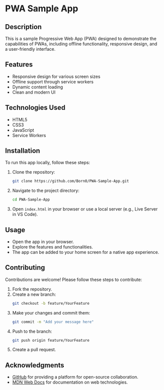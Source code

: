 # PWA Sample App

## Description
This is a sample Progressive Web App (PWA) designed to demonstrate the capabilities of PWAs, including offline functionality, responsive design, and a user-friendly interface.

## Features
- Responsive design for various screen sizes
- Offline support through service workers
- Dynamic content loading
- Clean and modern UI

## Technologies Used
- HTML5
- CSS3
- JavaScript
- Service Workers

## Installation
To run this app locally, follow these steps:

1. Clone the repository:
   ```bash
   git clone https://github.com/Born0/PWA-Sample-App.git
   ```
2. Navigate to the project directory:
   ```bash
   cd PWA-Sample-App
   ```
3. Open `index.html` in your browser or use a local server (e.g., Live Server in VS Code).

## Usage
- Open the app in your browser.
- Explore the features and functionalities.
- The app can be added to your home screen for a native app experience.

## Contributing
Contributions are welcome! Please follow these steps to contribute:

1. Fork the repository.
2. Create a new branch:
   ```bash
   git checkout -b feature/YourFeature
   ```
3. Make your changes and commit them:
   ```bash
   git commit -m "Add your message here"
   ```
4. Push to the branch:
   ```bash
   git push origin feature/YourFeature
   ```
5. Create a pull request.


## Acknowledgments
- [GitHub](https://github.com) for providing a platform for open-source collaboration.
- [MDN Web Docs](https://developer.mozilla.org/) for documentation on web technologies.